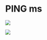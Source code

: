 # PING ms

![](https://raw.githubusercontent.com/pingms/pingms/master/Image-TwoRequestsForEachServer.png "")

![](https://raw.githubusercontent.com/pingms/pingms/master/Image-ResultsArePrecise.png "")
